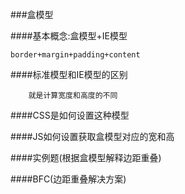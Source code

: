 ###盒模型

####基本概念:盒模型+IE模型

    border+margin+padding+content
    
####标准模型和IE模型的区别
        
        就是计算宽度和高度的不同

####CSS是如何设置这种模型

    

####JS如何设置获取盒模型对应的宽和高




####实例题(根据盒模型解释边距重叠)

####BFC(边距重叠解决方案)